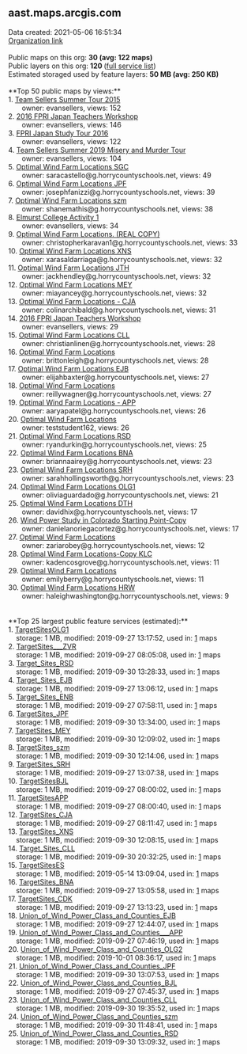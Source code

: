 <h2>aast.maps.arcgis.com</h2> Data created: 2021-05-06 16:51:34 <br /><a target='new' href='https://aast.maps.arcgis.com'>Organization link</a><br /><br />Public maps on this org: <b>30 (avg: 122 maps)</b><br />Public layers on this org: <b>120 </b>(<a target='new' href='https://services.arcgis.com/cWQK2ecTSXe4sMVH/ArcGIS/rest/services'>full service list</a>)<br />Estimated storaged used by feature layers: <b>50 MB (avg: 250 KB)</b><br /><br />**Top 50 public maps by views:**<br />  1. <a target='new' href='https://www.arcgis.com/home/item.html?id=8e146a12434c48239a0fb50ab692a0a1'>Team Sellers Summer Tour 2015</a> <br />  &nbsp;&nbsp;&nbsp;&nbsp; &nbsp;&nbsp;owner: evansellers, views: 152<br />  2. <a target='new' href='https://www.arcgis.com/home/item.html?id=1ac99a125b2d402f995f6bd67bcd97c3'>2016 FPRI Japan Teachers Workshop</a> <br />  &nbsp;&nbsp;&nbsp;&nbsp; &nbsp;&nbsp;owner: evansellers, views: 146<br />  3. <a target='new' href='https://www.arcgis.com/home/item.html?id=9b195b37b71f4854ad6c9ad3d196c214'>FPRI Japan Study Tour 2016</a> <br />  &nbsp;&nbsp;&nbsp;&nbsp; &nbsp;&nbsp;owner: evansellers, views: 122<br />  4. <a target='new' href='https://www.arcgis.com/home/item.html?id=e792c7ffb063488787073d4e41e9f334'>Team Sellers Summer 2019 Misery and Murder Tour</a> <br />  &nbsp;&nbsp;&nbsp;&nbsp; &nbsp;&nbsp;owner: evansellers, views: 104<br />  5. <a target='new' href='https://www.arcgis.com/home/item.html?id=fc5fd43dd7e8479b84fb5d6551b58e0c'>Optimal Wind Farm Locations SGC</a> <br />  &nbsp;&nbsp;&nbsp;&nbsp; &nbsp;&nbsp;owner: saracastello@g.horrycountyschools.net, views: 49<br />  6. <a target='new' href='https://www.arcgis.com/home/item.html?id=4d620ff08f3b412dabebd4cdc21a6923'>Optimal Wind Farm Locations JPF</a> <br />  &nbsp;&nbsp;&nbsp;&nbsp; &nbsp;&nbsp;owner: josephfanizzi@g.horrycountyschools.net, views: 39<br />  7. <a target='new' href='https://www.arcgis.com/home/item.html?id=2a78edebc8a6433fb57ad72a86f07c73'>Optimal Wind Farm Locations szm</a> <br />  &nbsp;&nbsp;&nbsp;&nbsp; &nbsp;&nbsp;owner: shanemathis@g.horrycountyschools.net, views: 38<br />  8. <a target='new' href='https://www.arcgis.com/home/item.html?id=203e9468d34a4a2fb8f7edc184f0b0f7'>Elmurst College Activity 1</a> <br />  &nbsp;&nbsp;&nbsp;&nbsp; &nbsp;&nbsp;owner: evansellers, views: 34<br />  9. <a target='new' href='https://www.arcgis.com/home/item.html?id=153300c2e37142e08f074bf63c2de41a'>Optimal Wind Farm Locations. (REAL COPY)</a> <br />  &nbsp;&nbsp;&nbsp;&nbsp; &nbsp;&nbsp;owner: christopherkaravan1@g.horrycountyschools.net, views: 33<br />  10. <a target='new' href='https://www.arcgis.com/home/item.html?id=345bd059e0e04c109f98b6f2a76cfead'>Optimal Wind Farm Locations XNS</a> <br />  &nbsp;&nbsp;&nbsp;&nbsp; &nbsp;&nbsp;owner: xarasaldarriaga@g.horrycountyschools.net, views: 32<br />  11. <a target='new' href='https://www.arcgis.com/home/item.html?id=f4a9a1cbd01d439a9977414e98945fc9'>Optimal Wind Farm Locations JTH</a> <br />  &nbsp;&nbsp;&nbsp;&nbsp; &nbsp;&nbsp;owner: jackhendley@g.horrycountyschools.net, views: 32<br />  12. <a target='new' href='https://www.arcgis.com/home/item.html?id=b8b1c98c0dd84a998417aa664c57fa65'>Optimal Wind Farm Locations MEY</a> <br />  &nbsp;&nbsp;&nbsp;&nbsp; &nbsp;&nbsp;owner: miayancey@g.horrycountyschools.net, views: 32<br />  13. <a target='new' href='https://www.arcgis.com/home/item.html?id=e30d1da112ea4bbb91c3e7732302decf'>Optimal Wind Farm Locations - CJA</a> <br />  &nbsp;&nbsp;&nbsp;&nbsp; &nbsp;&nbsp;owner: colinarchibald@g.horrycountyschools.net, views: 31<br />  14. <a target='new' href='https://www.arcgis.com/home/item.html?id=d8f1d5130e7b44a693955eb2032415df'>2016 FPRI Japan Teachers Workshop</a> <br />  &nbsp;&nbsp;&nbsp;&nbsp; &nbsp;&nbsp;owner: evansellers, views: 29<br />  15. <a target='new' href='https://www.arcgis.com/home/item.html?id=93e3f28dd5ef4900b874435895a6d704'>Optimal Wind Farm Locations CLL</a> <br />  &nbsp;&nbsp;&nbsp;&nbsp; &nbsp;&nbsp;owner: christianlinen@g.horrycountyschools.net, views: 28<br />  16. <a target='new' href='https://www.arcgis.com/home/item.html?id=2f8a761fb628469c9fe62ab89c91c8af'>Optimal Wind Farm Locations</a> <br />  &nbsp;&nbsp;&nbsp;&nbsp; &nbsp;&nbsp;owner: brittonleigh@g.horrycountyschools.net, views: 28<br />  17. <a target='new' href='https://www.arcgis.com/home/item.html?id=2979badbea77496aa43de9f081caa988'>Optimal Wind Farm Locations EJB</a> <br />  &nbsp;&nbsp;&nbsp;&nbsp; &nbsp;&nbsp;owner: elijahbaxter@g.horrycountyschools.net, views: 27<br />  18. <a target='new' href='https://www.arcgis.com/home/item.html?id=ca7ec430050246cfbe874bee7bd6d59c'>Optimal Wind Farm Locations</a> <br />  &nbsp;&nbsp;&nbsp;&nbsp; &nbsp;&nbsp;owner: reillywagner@g.horrycountyschools.net, views: 27<br />  19. <a target='new' href='https://www.arcgis.com/home/item.html?id=907ab567a2044a92b13fb680e999cfc4'>Optimal Wind Farm Locations - APP</a> <br />  &nbsp;&nbsp;&nbsp;&nbsp; &nbsp;&nbsp;owner: aaryapatel@g.horrycountyschools.net, views: 26<br />  20. <a target='new' href='https://www.arcgis.com/home/item.html?id=48e6084f8e7a43c08b3a65812c1807c3'>Optimal Wind Farm Locations</a> <br />  &nbsp;&nbsp;&nbsp;&nbsp; &nbsp;&nbsp;owner: teststudent162, views: 26<br />  21. <a target='new' href='https://www.arcgis.com/home/item.html?id=312875cc17984a008615d73ee3601980'>Optimal Wind Farm Locations RSD</a> <br />  &nbsp;&nbsp;&nbsp;&nbsp; &nbsp;&nbsp;owner: ryandurkin@g.horrycountyschools.net, views: 25<br />  22. <a target='new' href='https://www.arcgis.com/home/item.html?id=2dbdac5272554f6093a6e796ecdc9336'>Optimal Wind Farm Locations BNA</a> <br />  &nbsp;&nbsp;&nbsp;&nbsp; &nbsp;&nbsp;owner: briannaairey@g.horrycountyschools.net, views: 23<br />  23. <a target='new' href='https://www.arcgis.com/home/item.html?id=d5c768501fee4191bde8ebfef44f27e9'>Optimal Wind Farm Locations SRH</a> <br />  &nbsp;&nbsp;&nbsp;&nbsp; &nbsp;&nbsp;owner: sarahhollingsworth@g.horrycountyschools.net, views: 23<br />  24. <a target='new' href='https://www.arcgis.com/home/item.html?id=58bbb16c91734c86ae841027b35e30d5'>Optimal Wind Farm Locations OLG1</a> <br />  &nbsp;&nbsp;&nbsp;&nbsp; &nbsp;&nbsp;owner: oliviaguardado@g.horrycountyschools.net, views: 21<br />  25. <a target='new' href='https://www.arcgis.com/home/item.html?id=66ef7ef96b5d4eefb3ba6d27411fc744'>Optimal Wind Farm Locations DTH</a> <br />  &nbsp;&nbsp;&nbsp;&nbsp; &nbsp;&nbsp;owner: davidhix@g.horrycountyschools.net, views: 17<br />  26. <a target='new' href='https://www.arcgis.com/home/item.html?id=9afc5d8e253143e59948012de3ae480c'>Wind Power Study in Colorado Starting Point-Copy</a> <br />  &nbsp;&nbsp;&nbsp;&nbsp; &nbsp;&nbsp;owner: danielanoriegacortez@g.horrycountyschools.net, views: 17<br />  27. <a target='new' href='https://www.arcgis.com/home/item.html?id=7f13105e30044db2a653618917d78a0b'>Optimal Wind Farm Locations</a> <br />  &nbsp;&nbsp;&nbsp;&nbsp; &nbsp;&nbsp;owner: zariarobey@g.horrycountyschools.net, views: 12<br />  28. <a target='new' href='https://www.arcgis.com/home/item.html?id=d307f5d73171428fa8805d4692228f38'>Optimal Wind Farm Locations-Copy KLC</a> <br />  &nbsp;&nbsp;&nbsp;&nbsp; &nbsp;&nbsp;owner: kadencosgrove@g.horrycountyschools.net, views: 11<br />  29. <a target='new' href='https://www.arcgis.com/home/item.html?id=f3fadf0f2c884bc798c8d4a25948a2a7'>Optimal Wind Farm Locations</a> <br />  &nbsp;&nbsp;&nbsp;&nbsp; &nbsp;&nbsp;owner: emilyberry@g.horrycountyschools.net, views: 11<br />  30. <a target='new' href='https://www.arcgis.com/home/item.html?id=7211f205de254af3ad1c48d246f4748a'>Optimal Wind Farm Locations HRW</a> <br />  &nbsp;&nbsp;&nbsp;&nbsp; &nbsp;&nbsp;owner: haleighwashington@g.horrycountyschools.net, views: 9<br /><br /><br />**Top 25 largest public feature services (estimated):**<br /> 1. <a target='new' href='https://www.arcgis.com/home/item.html?id=e40481affbe34e4f91fb87b9da367ab5'>TargetSitesOLG1</a><br /> &nbsp;&nbsp;&nbsp;&nbsp;storage: 1 MB, modified: 2019-09-27 13:17:52,  used in: <a target='new' href='https://ed-ind-tb.s3-us-west-1.amazonaws.com/ADI/e40481affbe34e4f91fb87b9da367ab5.html'> 1</a> maps<br /> 2. <a target='new' href='https://www.arcgis.com/home/item.html?id=ca3b48de254b42b1a2f1e0eac9939486'>TargetSites___ZVR</a><br /> &nbsp;&nbsp;&nbsp;&nbsp;storage: 1 MB, modified: 2019-09-27 08:05:08,  used in: <a target='new' href='https://ed-ind-tb.s3-us-west-1.amazonaws.com/ADI/ca3b48de254b42b1a2f1e0eac9939486.html'> 1</a> maps<br /> 3. <a target='new' href='https://www.arcgis.com/home/item.html?id=b2cb053e8f6e46379b8f77239117623d'>Target_Sites_RSD</a><br /> &nbsp;&nbsp;&nbsp;&nbsp;storage: 1 MB, modified: 2019-09-30 13:28:33,  used in: <a target='new' href='https://ed-ind-tb.s3-us-west-1.amazonaws.com/ADI/b2cb053e8f6e46379b8f77239117623d.html'> 1</a> maps<br /> 4. <a target='new' href='https://www.arcgis.com/home/item.html?id=bd6156d630b343d3945fe10187b2d7d0'>Target_Sites_EJB</a><br /> &nbsp;&nbsp;&nbsp;&nbsp;storage: 1 MB, modified: 2019-09-27 13:06:12,  used in: <a target='new' href='https://ed-ind-tb.s3-us-west-1.amazonaws.com/ADI/bd6156d630b343d3945fe10187b2d7d0.html'> 1</a> maps<br /> 5. <a target='new' href='https://www.arcgis.com/home/item.html?id=fcb719a308524c94bb4cef5b5fc118e6'>Target_Sites_ENB</a><br /> &nbsp;&nbsp;&nbsp;&nbsp;storage: 1 MB, modified: 2019-09-27 07:58:11,  used in: <a target='new' href='https://ed-ind-tb.s3-us-west-1.amazonaws.com/ADI/fcb719a308524c94bb4cef5b5fc118e6.html'> 1</a> maps<br /> 6. <a target='new' href='https://www.arcgis.com/home/item.html?id=249ece70abc341e2a18fb8c5c1838dcd'>TargetSites_JPF</a><br /> &nbsp;&nbsp;&nbsp;&nbsp;storage: 1 MB, modified: 2019-09-30 13:34:00,  used in: <a target='new' href='https://ed-ind-tb.s3-us-west-1.amazonaws.com/ADI/249ece70abc341e2a18fb8c5c1838dcd.html'> 1</a> maps<br /> 7. <a target='new' href='https://www.arcgis.com/home/item.html?id=01454c793c11495cae40d3900cf86e6b'>TargetSites_MEY</a><br /> &nbsp;&nbsp;&nbsp;&nbsp;storage: 1 MB, modified: 2019-09-30 12:09:02,  used in: <a target='new' href='https://ed-ind-tb.s3-us-west-1.amazonaws.com/ADI/01454c793c11495cae40d3900cf86e6b.html'> 1</a> maps<br /> 8. <a target='new' href='https://www.arcgis.com/home/item.html?id=0bd36974086d47c1aa99bf5769b9d49f'>TargetSites_szm</a><br /> &nbsp;&nbsp;&nbsp;&nbsp;storage: 1 MB, modified: 2019-09-30 12:14:06,  used in: <a target='new' href='https://ed-ind-tb.s3-us-west-1.amazonaws.com/ADI/0bd36974086d47c1aa99bf5769b9d49f.html'> 1</a> maps<br /> 9. <a target='new' href='https://www.arcgis.com/home/item.html?id=b7cc402654874772bed1163ff84902a0'>TargetSites_SRH</a><br /> &nbsp;&nbsp;&nbsp;&nbsp;storage: 1 MB, modified: 2019-09-27 13:07:38,  used in: <a target='new' href='https://ed-ind-tb.s3-us-west-1.amazonaws.com/ADI/b7cc402654874772bed1163ff84902a0.html'> 1</a> maps<br /> 10. <a target='new' href='https://www.arcgis.com/home/item.html?id=730b563f652d4772be43ad1b42b18583'>TargetSitesBJL</a><br /> &nbsp;&nbsp;&nbsp;&nbsp;storage: 1 MB, modified: 2019-09-27 08:00:02,  used in: <a target='new' href='https://ed-ind-tb.s3-us-west-1.amazonaws.com/ADI/730b563f652d4772be43ad1b42b18583.html'> 1</a> maps<br /> 11. <a target='new' href='https://www.arcgis.com/home/item.html?id=a2ef29c0a011467a8701342665570d1b'>TargetSitesAPP</a><br /> &nbsp;&nbsp;&nbsp;&nbsp;storage: 1 MB, modified: 2019-09-27 08:00:40,  used in: <a target='new' href='https://ed-ind-tb.s3-us-west-1.amazonaws.com/ADI/a2ef29c0a011467a8701342665570d1b.html'> 1</a> maps<br /> 12. <a target='new' href='https://www.arcgis.com/home/item.html?id=3131a1f85f57491eaa5a43a8eb5e5fde'>TargetSites_CJA</a><br /> &nbsp;&nbsp;&nbsp;&nbsp;storage: 1 MB, modified: 2019-09-27 08:11:47,  used in: <a target='new' href='https://ed-ind-tb.s3-us-west-1.amazonaws.com/ADI/3131a1f85f57491eaa5a43a8eb5e5fde.html'> 1</a> maps<br /> 13. <a target='new' href='https://www.arcgis.com/home/item.html?id=1cfe73b3c45e4af29501bce594b4428b'>TargetSites_XNS</a><br /> &nbsp;&nbsp;&nbsp;&nbsp;storage: 1 MB, modified: 2019-09-30 12:08:15,  used in: <a target='new' href='https://ed-ind-tb.s3-us-west-1.amazonaws.com/ADI/1cfe73b3c45e4af29501bce594b4428b.html'> 1</a> maps<br /> 14. <a target='new' href='https://www.arcgis.com/home/item.html?id=fcde5e607b544098b7e56215d3c64970'>Target_Sites_CLL</a><br /> &nbsp;&nbsp;&nbsp;&nbsp;storage: 1 MB, modified: 2019-09-30 20:32:25,  used in: <a target='new' href='https://ed-ind-tb.s3-us-west-1.amazonaws.com/ADI/fcde5e607b544098b7e56215d3c64970.html'> 1</a> maps<br /> 15. <a target='new' href='https://www.arcgis.com/home/item.html?id=a596d05d5cef47278a127d7931061965'>TargetSitesES</a><br /> &nbsp;&nbsp;&nbsp;&nbsp;storage: 1 MB, modified: 2019-05-14 13:09:04,  used in: <a target='new' href='https://ed-ind-tb.s3-us-west-1.amazonaws.com/ADI/a596d05d5cef47278a127d7931061965.html'> 1</a> maps<br /> 16. <a target='new' href='https://www.arcgis.com/home/item.html?id=933c16b79746440b834776dbac7f41d8'>TargetSites_BNA</a><br /> &nbsp;&nbsp;&nbsp;&nbsp;storage: 1 MB, modified: 2019-09-27 13:05:58,  used in: <a target='new' href='https://ed-ind-tb.s3-us-west-1.amazonaws.com/ADI/933c16b79746440b834776dbac7f41d8.html'> 1</a> maps<br /> 17. <a target='new' href='https://www.arcgis.com/home/item.html?id=0c02ad7f381742de92e137b117802892'>TargetSites_CDK</a><br /> &nbsp;&nbsp;&nbsp;&nbsp;storage: 1 MB, modified: 2019-09-27 13:13:23,  used in: <a target='new' href='https://ed-ind-tb.s3-us-west-1.amazonaws.com/ADI/0c02ad7f381742de92e137b117802892.html'> 1</a> maps<br /> 18. <a target='new' href='https://www.arcgis.com/home/item.html?id=274b2d184af84b0c81263deca15f9f1d'>Union_of_Wind_Power_Class_and_Counties_EJB</a><br /> &nbsp;&nbsp;&nbsp;&nbsp;storage: 1 MB, modified: 2019-09-27 12:44:07,  used in: <a target='new' href='https://ed-ind-tb.s3-us-west-1.amazonaws.com/ADI/274b2d184af84b0c81263deca15f9f1d.html'> 1</a> maps<br /> 19. <a target='new' href='https://www.arcgis.com/home/item.html?id=d97a75a2bb52400dbc63f6c1fd58c7a4'>Union_of_Wind_Power_Class_and_Counties___APP</a><br /> &nbsp;&nbsp;&nbsp;&nbsp;storage: 1 MB, modified: 2019-09-27 07:46:19,  used in: <a target='new' href='https://ed-ind-tb.s3-us-west-1.amazonaws.com/ADI/d97a75a2bb52400dbc63f6c1fd58c7a4.html'> 1</a> maps<br /> 20. <a target='new' href='https://www.arcgis.com/home/item.html?id=21b9f1c2ecad4811877b5e1d1cc88e67'>Union_of_Wind_Power_Class_and_Counties_OLG2</a><br /> &nbsp;&nbsp;&nbsp;&nbsp;storage: 1 MB, modified: 2019-10-01 08:36:17,  used in: <a target='new' href='https://ed-ind-tb.s3-us-west-1.amazonaws.com/ADI/21b9f1c2ecad4811877b5e1d1cc88e67.html'> 1</a> maps<br /> 21. <a target='new' href='https://www.arcgis.com/home/item.html?id=28950c3c574d4fdbaf5d593682b8ef16'>Union_of_Wind_Power_Class_and_Counties_JPF</a><br /> &nbsp;&nbsp;&nbsp;&nbsp;storage: 1 MB, modified: 2019-09-30 13:07:53,  used in: <a target='new' href='https://ed-ind-tb.s3-us-west-1.amazonaws.com/ADI/28950c3c574d4fdbaf5d593682b8ef16.html'> 1</a> maps<br /> 22. <a target='new' href='https://www.arcgis.com/home/item.html?id=226bb0df75f74d3689afbcdd0389675f'>Union_of_Wind_Power_Class_and_Counties_BJL</a><br /> &nbsp;&nbsp;&nbsp;&nbsp;storage: 1 MB, modified: 2019-09-27 07:45:37,  used in: <a target='new' href='https://ed-ind-tb.s3-us-west-1.amazonaws.com/ADI/226bb0df75f74d3689afbcdd0389675f.html'> 1</a> maps<br /> 23. <a target='new' href='https://www.arcgis.com/home/item.html?id=b5693890ed8140c9bba6e9ae35f19c64'>Union_of_Wind_Power_Class_and_Counties_CLL</a><br /> &nbsp;&nbsp;&nbsp;&nbsp;storage: 1 MB, modified: 2019-09-30 19:35:52,  used in: <a target='new' href='https://ed-ind-tb.s3-us-west-1.amazonaws.com/ADI/b5693890ed8140c9bba6e9ae35f19c64.html'> 1</a> maps<br /> 24. <a target='new' href='https://www.arcgis.com/home/item.html?id=0ae37b44cfec4318bdf0e4c97a4e44b1'>Union_of_Wind_Power_Class_and_Counties_szm</a><br /> &nbsp;&nbsp;&nbsp;&nbsp;storage: 1 MB, modified: 2019-09-30 11:48:41,  used in: <a target='new' href='https://ed-ind-tb.s3-us-west-1.amazonaws.com/ADI/0ae37b44cfec4318bdf0e4c97a4e44b1.html'> 1</a> maps<br /> 25. <a target='new' href='https://www.arcgis.com/home/item.html?id=a3dcbfb4e1784d4ea187932a7c065727'>Union_of_Wind_Power_Class_and_Counties_RSD</a><br /> &nbsp;&nbsp;&nbsp;&nbsp;storage: 1 MB, modified: 2019-09-30 13:09:32,  used in: <a target='new' href='https://ed-ind-tb.s3-us-west-1.amazonaws.com/ADI/a3dcbfb4e1784d4ea187932a7c065727.html'> 1</a> maps<br />